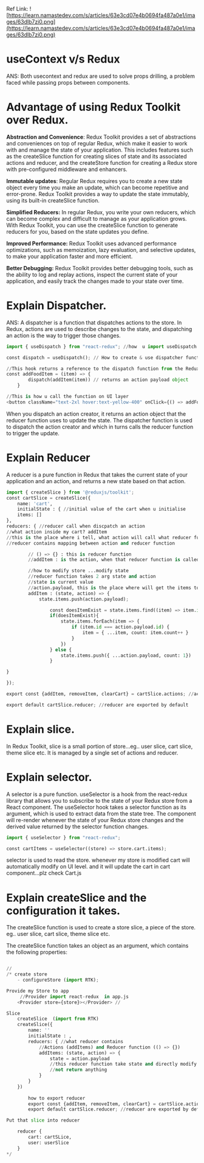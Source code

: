 Ref Link: ![https://learn.namastedev.com/s/articles/63e3cd07e4b0694fa487a0e1/images/63dlb7zi0.png](https://learn.namastedev.com/s/articles/63e3cd07e4b0694fa487a0e1/images/63dlb7zi0.png)

# useContext v/s Redux

ANS: Both usecontext and redux are used to solve props drilling, a problem faced while passing props between components.

# Advantage of using Redux Toolkit over Redux.

**Abstraction and Convenience**: Redux Toolkit provides a set of abstractions and conveniences on top of regular Redux, which make it easier to work with and manage the state of your application. This includes features such as the createSlice function for creating slices of state and its associated actions and reducer, and the createStore function for creating a Redux store with pre-configured middleware and enhancers.

**Immutable updates**: Regular Redux requires you to create a new state object every time you make an update, which can become repetitive and error-prone. Redux Toolkit provides a way to update the state immutably, using its built-in createSlice function.

**Simplified Reducers:** In regular Redux, you write your own reducers, which can become complex and difficult to manage as your application grows. With Redux Toolkit, you can use the createSlice function to generate reducers for you, based on the state updates you define.

**Improved Performance:** Redux Toolkit uses advanced performance optimizations, such as memoization, lazy evaluation, and selective updates, to make your application faster and more efficient.

**Better Debugging:** Redux Toolkit provides better debugging tools, such as the ability to log and replay actions, inspect the current state of your application, and easily track the changes made to your state over time.

# Explain Dispatcher.

ANS: A dispatcher is a function that dispatches actions to the store. In Redux, actions are used to describe changes to the state, and dispatching an action is the way to trigger those changes.

```python
import { useDispatch } from "react-redux"; //how  u import useDispatch

const dispatch = useDispatch(); // How to create & use dispatcher function

//This hook returns a reference to the dispatch function from the Redux store. You may use it to dispatch actions as needed.
const addFoodItem = (item) => {
        dispatch(addItem(item)) // returns an action payload object
    }

//This is how u call the function on UI layer
<button className="text-2xl hover:text-yellow-400" onClick={() => addFoodItem(item)}> &#8853;</button>
```

When you dispatch an action creator, it returns an action object that the reducer function uses to update the state. The dispatcher function is used to dispatch the action creator and which in turns calls the reducer function to trigger the update.

# Explain Reducer

A reducer is a pure function in Redux that takes the current state of your application and an action, and returns a new state based on that action.

```python
import { createSlice } from '@reduxjs/toolkit';
const cartSlice = createSlice({
    name: 'cart',
    initialState : { //initial value of the cart when u initialise
    items: []
},
reducers: { //reducer call when discpatch an action
//what action inside my cart? addItem
//this is the place where i tell, what action will call what reducer function
//reducer contains mapping between action and reducer function

        // () => {} : this is reducer function
        //addItem : is the action, when that reducer function is called

        //how to modify store ...modify state
        //reducer function takes 2 arg state and action
        //state is current value
        //action.payload, this is the place where will get the items to add in cart ..data which is comming in
        addItem : (state, action) => {
            state.items.push(action.payload);

                const doesItemExist = state.items.find((item) => item.id === action.payload.id);
                if(doesItemExist){
                    state.items.forEach(item => {
                        if (item.id === action.payload.id) {
                            item = { ...item, count: item.count++ }
                        }
                    })
                } else {
                    state.items.push({ ...action.payload, count: 1})
                }

}

});

export const {addItem, removeItem, clearCart} = cartSlice.actions; //actions are exported by name

export default cartSlice.reducer; //reducer are exported by default
```

# Explain slice.
In Redux Toolkit, slice is a small portion of store...eg.. user slice, cart slice, theme slice etc. It is managed by a single set of actions and reducer.

# Explain selector.
A selector is a pure function. useSelector is a hook from the react-redux library that allows you to subscribe to the state of your Redux store from a React component. The useSelector hook takes a selector function as its argument, which is used to extract data from the state tree. The component will re-render whenever the state of your Redux store changes and the derived value returned by the selector function changes.

```python
import { useSelector } from "react-redux";

const cartItems = useSelector((store) => store.cart.items);
```
selector is used to read the store. whenever my store is modified  cart will automatically modify on UI level. and it will update the cart in cart component...plz check Cart.js

# Explain createSlice and the configuration it takes.
The createSlice function is used to create a store slice, a piece of the store. eg.. user slice, cart slice, theme slice etc. 

The createSlice function takes an object as an argument, which contains the following properties:

```python

//
/* create store
    - configureStore (import RTK);

Provide my Store to app
     //Provider import react-redux  in app.js 
    <Provider store={store}></Provider> //   

Slice
    createSlice  (import from RTK) 
    createSlice({
        name: ''
        initialState : ,
        reducers: { //what reducer contains
            //Actions (addItems) and Reducer function (() => {})
            addItems: (state, action) => {
                state = action.payload
                //this reducer function take state and directly modify it
                //not return anything
            }
        }
    })  
    
        how to export reducer
        export const {addItem, removeItem, clearCart} = cartSlice.actions; //actions are exported by name
        export default cartSlice.reducer; //reducer are exported by default  

Put that slice into reducer 

    reducer {
        cart: cartSLice,
        user: userSlice
    }
*/ 
```











